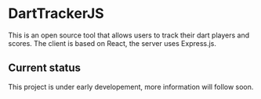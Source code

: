 # DartTrackerJS
This is an open source tool that allows users to track their dart players and scores.
The client is based on React, the server uses Express.js.

## Current status
This project is under early developement, more information will follow soon.